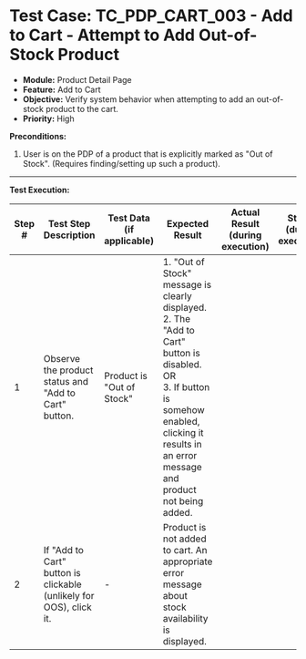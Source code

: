 # Test Case: TC_PDP_CART_003 - Add to Cart - Attempt to Add Out-of-Stock Product

* **Module:** Product Detail Page
* **Feature:** Add to Cart
* **Objective:** Verify system behavior when attempting to add an out-of-stock product to the cart.
* **Priority:** High

**Preconditions:**
1.  User is on the PDP of a product that is explicitly marked as "Out of Stock". (Requires finding/setting up such a product).

---
**Test Execution:**

| Step # | Test Step Description                                                                 | Test Data (if applicable)                     | Expected Result                                                                                                                               | Actual Result (during execution) | Status (during execution) | Notes (during execution) |
|--------|---------------------------------------------------------------------------------------|-----------------------------------------------|-----------------------------------------------------------------------------------------------------------------------------------------------|----------------------------------|---------------------------|--------------------------|
| 1      | Observe the product status and "Add to Cart" button.                                  | Product is "Out of Stock"                     | 1. "Out of Stock" message is clearly displayed. <br> 2. The "Add to Cart" button is disabled. <br> OR <br> 3. If button is somehow enabled, clicking it results in an error message and product not being added. |                                  |                           |                          |
| 2      | If "Add to Cart" button is clickable (unlikely for OOS), click it.                    | -                                             | Product is not added to cart. An appropriate error message about stock availability is displayed.                                               |                                  |                           |                          |

